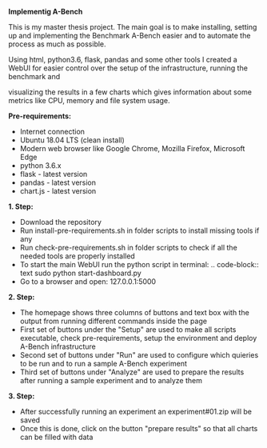 **Implementig A-Bench**

This is my master thesis project. The main goal is to make installing, setting up and implementing the Benchmark A-Bench easier and to automate the process as much as possible.

Using html, python3.6, flask, pandas and some other tools I created a WebUI for easier control over the setup of the infrastructure, running the benchmark and

visualizing the results in a few charts which gives information about some metrics like CPU, memory and file system usage.

**Pre-requirements:**

*  Internet connection
*  Ubuntu 18.04 LTS (clean install)
*  Modern web browser like Google Chrome, Mozilla Firefox, Microsoft Edge
*  python 3.6.x
*  flask - latest version
*  pandas - latest version
*  chart.js - latest version

**1. Step:**

* Download the repository
* Run install-pre-requirements.sh in folder scripts to install missing tools if any
* Run check-pre-requirements.sh in folder scripts to check if all the needed tools are properly installed
* To start the main WebUI run the python script in terminal:
  .. code-block:: text
     sudo python start-dashboard.py
* Go to a browser and open: 127.0.0.1:5000

**2. Step:**

* The homepage shows three columns of buttons and text box with the output from running different commands inside the page
* First set of buttons under the "Setup" are used to  make all scripts executable, check pre-requirements, setup the environment and deploy A-Bench infrastructure
* Second set of buttons under "Run" are used to configure which quieries to be run and to run a sample A-Bench experiment
* Third set of buttons under "Analyze" are used to prepare the results after running a sample experiment and to analyze them

**3. Step:**
* After successfully running an experiment an experiment#01.zip will be saved
* Once this is done, click on the button "prepare results" so that all charts can be filled with data
